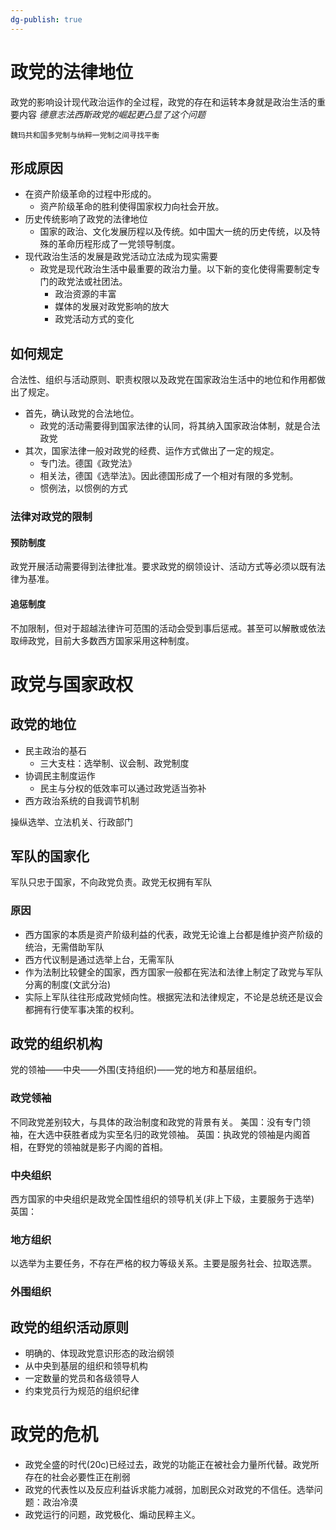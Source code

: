 ```yaml
---
dg-publish: true
---
```

# 政党的法律地位
政党的影响设计现代政治运作的全过程，政党的存在和运转本身就是政治生活的重要内容
*德意志法西斯政党的崛起更凸显了这个问题*
```
魏玛共和国多党制与纳粹一党制之间寻找平衡

```


## 形成原因
- 在资产阶级革命的过程中形成的。
	- 资产阶级革命的胜利使得国家权力向社会开放。
- 历史传统影响了政党的法律地位
	- 国家的政治、文化发展历程以及传统。如中国大一统的历史传统，以及特殊的革命历程形成了一党领导制度。
- 现代政治生活的发展是政党活动立法成为现实需要
	- 政党是现代政治生活中最重要的政治力量。以下新的变化使得需要制定专门的政党法或社团法。
		- 政治资源的丰富
		- 媒体的发展对政党影响的放大
		- 政党活动方式的变化
## 如何规定
合法性、组织与活动原则、职责权限以及政党在国家政治生活中的地位和作用都做出了规定。
- 首先，确认政党的合法地位。
	- 政党的活动需要得到国家法律的认同，将其纳入国家政治体制，就是合法政党
- 其次，国家法律一般对政党的经费、运作方式做出了一定的规定。
	- 专门法。德国《政党法》
	- 相关法，德国《选举法》。因此德国形成了一个相对有限的多党制。
	- 惯例法，以惯例的方式
### 法律对政党的限制
#### 预防制度
政党开展活动需要得到法律批准。要求政党的纲领设计、活动方式等必须以既有法律为基准。
#### 追惩制度
不加限制，但对于超越法律许可范围的活动会受到事后惩戒。甚至可以解散或依法取缔政党，目前大多数西方国家采用这种制度。
# 政党与国家政权
## 政党的地位
- 民主政治的基石
	- 三大支柱：选举制、议会制、政党制度
- 协调民主制度运作
	- 民主与分权的低效率可以通过政党适当弥补
- 西方政治系统的自我调节机制


操纵选举、立法机关、行政部门

## 军队的国家化
军队只忠于国家，不向政党负责。政党无权拥有军队

### 原因
- 西方国家的本质是资产阶级利益的代表，政党无论谁上台都是维护资产阶级的统治，无需借助军队
- 西方代议制是通过选举上台，无需军队
- 作为法制比较健全的国家，西方国家一般都在宪法和法律上制定了政党与军队分离的制度(文武分治)
- 实际上军队往往形成政党倾向性。根据宪法和法律规定，不论是总统还是议会都拥有行使军事决策的权利。
## 政党的组织机构
党的领袖——中央——外围(支持组织)——党的地方和基层组织。
### 政党领袖
不同政党差别较大，与具体的政治制度和政党的背景有关。
美国：没有专门领袖，在大选中获胜者成为实至名归的政党领袖。
英国：执政党的领袖是内阁首相，在野党的领袖就是影子内阁的首相。
### 中央组织
西方国家的中央组织是政党全国性组织的领导机关(非上下级，主要服务于选举)
英国：
### 地方组织
以选举为主要任务，不存在严格的权力等级关系。主要是服务社会、拉取选票。
### 外围组织

## 政党的组织活动原则
- 明确的、体现政党意识形态的政治纲领
- 从中央到基层的组织和领导机构
- 一定数量的党员和各级领导人
- 约束党员行为规范的组织纪律

# 政党的危机
- 政党全盛的时代(20c)已经过去，政党的功能正在被社会力量所代替。政党所存在的社会必要性正在削弱
- 政党的代表性以及反应利益诉求能力减弱，加剧民众对政党的不信任。选举问题：政治冷漠
- 政党运行的问题，政党极化、煽动民粹主义。
